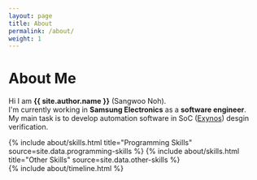 ```yaml
---
layout: page
title: About
permalink: /about/
weight: 1
---
```


# **About Me**

Hi I am **{{ site.author.name }}** (Sangwoo Noh). <br>
I'm currently working in **Samsung Electronics** as a **software engineer**. <br>
My main task is to develop automation software in SoC ([Exynos](https://www.samsung.com/semiconductor/minisite/exynos/)) desgin verification. <br>




<div class="row">
{% include about/skills.html title="Programming Skills" source=site.data.programming-skills %}
{% include about/skills.html title="Other Skills" source=site.data.other-skills %}
</div>

<div class="row">
{% include about/timeline.html %}
</div>